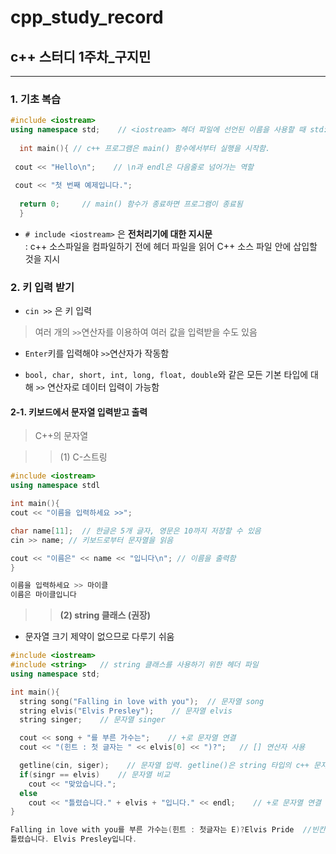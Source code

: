 # cpp_study_record
## c++ 스터디 1주차_구지민
---
### 1. 기초 복습
```c++
#include <iostream>
using namespace std;    // <iostream> 헤더 파일에 선언된 이름을 사용할 때 std:: 생략
  
  int main(){ // c++ 프로그램은 main() 함수에서부터 실행을 시작함.
 
 cout << "Hello\n";    // \n과 endl은 다음줄로 넘어가는 역할
 
 cout << "첫 번째 예제입니다.";
  
  return 0;     // main() 함수가 종료하면 프로그램이 종료됨
  }
  ```
  
  - `# include <iostream>`
  은 **전처리기에 대한 지시문**  
  : c++ 소스파일을 컴파일하기 전에 <iostream> 헤더 파일을 읽어 C++ 소스 파일 안에 삽입할 것을 지시  
  
  
 ### 2. 키 입력 받기  
  
  - `cin >>` 은 키 입력  
  >여러 개의 `>>`연산자를 이용하여 여러 값을 입력받을 수도 있음
  
  - `Enter`키를 입력해야 `>>`연산자가 작동함
  
  - `bool, char, short, int, long, float, double`와 같은 모든 기본 타입에 대해 `>>` 연산자로 데이터 입력이 가능함  
  
  #### 2-1. 키보드에서 문자열 입력받고 출력
  
 > C++의 문자열  
    
>>  (1) C-스트링 
  
  ```c++
  #include <iostream>
  using namespace stdl
  
  int main(){
  cout << "이름을 입력하세요 >>";
  
  char name[11];  // 한글은 5개 글자, 영문은 10까지 저장할 수 있음
  cin >> name; // 키보드로부터 문자열을 읽음
  
  cout << "이름은" << name << "입니다\n"; // 이름을 출력함
  }
  ```
  
  ```c++
  이름을 입력하세요 >> 마이클
  이름은 마이클입니다
  ```
    
    
>>  **(2) string 클래스 (권장)**  
  - 문자열 크기 제약이 없으므로 다루기 쉬움  
    
  ```C++
  #include <iostream>
  #include <string>   // string 클래스를 사용하기 위한 헤더 파일 
  using namespace std;
  
  int main(){
    string song("Falling in love with you");  // 문자열 song
    string elvis("Elvis Presley");    // 문자열 elvis
    string singer;    // 문자열 singer
  
    cout << song + "를 부른 가수는";    // +로 문자열 연결
    cout << "(힌트 : 첫 글자는 " << elvis[0] << ")?";   // [] 연산자 사용
  
    getline(cin, siger);    // 문자열 입력. getline()은 string 타입의 c++ 문자열을 입력 받기 위해 제공되는 전역 함수. 빈칸을 포함하는 문자열 입력 가능 ! 
    if(singr == elvis)    // 문자열 비교
      cout << "맞았습니다.";
    else
      cout << "틀렸습니다." + elvis + "입니다." << endl;    // +로 문자열 연결 
  }
  ```
  
  ```c++
  Falling in love with you를 부른 가수는(힌트 : 첫글자는 E)?Elvis Pride  //빈칸포함
  틀렸습니다. Elvis Presley입니다.
  ```
  
     
  
  
  

